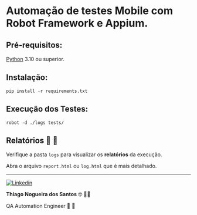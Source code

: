 # Automação de testes Mobile com Robot Framework e Appium.

## Pré-requisitos:

[Python](https://www.python.org/downloads/) 3.10 ou superior.


## Instalação:

```
pip install -r requirements.txt
```

## Execução dos Testes:

```
robot -d ./logs tests/
``````

## Relatórios 📝 📄

Verifique a pasta `logs` para visualizar os <b>relatórios</b> da execução.

Abra o arquivo `report.html` ou `log.html` que é mais detalhado.

---

<a href="https://www.linkedin.com/in/thinogueiras"><img alt="Linkedin" src="https://img.shields.io/badge/-LinkedIn-blue?style=for-the-badge&logo=Linkedin&logoColor=white"></a>

<strong>Thiago Nogueira dos Santos</strong> 🤓 🫰🏽

QA Automation Engineer 🔎 🐞